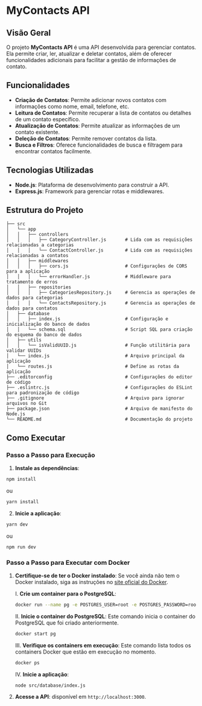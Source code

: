 # MyContacts API

## Visão Geral

O projeto **MyContacts API** é uma API desenvolvida para gerenciar contatos. Ela permite criar, ler, atualizar e deletar contatos, além de oferecer funcionalidades adicionais para facilitar a gestão de informações de contato.

## Funcionalidades

- **Criação de Contatos**: Permite adicionar novos contatos com informações como nome, email, telefone, etc.
- **Leitura de Contatos**: Permite recuperar a lista de contatos ou detalhes de um contato específico.
- **Atualização de Contatos**: Permite atualizar as informações de um contato existente.
- **Deleção de Contatos**: Permite remover contatos da lista.
- **Busca e Filtros**: Oferece funcionalidades de busca e filtragem para encontrar contatos facilmente.

## Tecnologias Utilizadas

- **Node.js**: Plataforma de desenvolvimento para construir a API.
- **Express.js**: Framework para gerenciar rotas e middlewares.

## Estrutura do Projeto

```
├── src
│   └── app
│   │   ├── controllers
│   │   │   ├── CategoryController.js       # Lida com as requisições relacionadas a categorias
│   │   │   └── ContactController.js        # Lida com as requisições relacionadas a contatos
│   │   ├── middlewares
│   │   │   ├── cors.js                     # Configurações de CORS para a aplicação
│   │   │   └── errorHandler.js             # Middleware para tratamento de erros
│   │   ├── repositories
│   │   │   ├── CategoriesRepository.js     # Gerencia as operações de dados para categorias
│   │   │   └── ContactsRepository.js       # Gerencia as operações de dados para contatos
│   ├── database
│   │   ├── index.js                        # Configuração e inicialização do banco de dados
│   │   └── schema.sql                      # Script SQL para criação do esquema do banco de dados
│   ├── utils
│   │   └── isValidUUID.js                  # Função utilitária para validar UUIDs
│   └── index.js                            # Arquivo principal da aplicação
│   └── routes.js                           # Define as rotas da aplicação
├── .editorconfig                           # Configurações do editor de código
├── .eslintrc.js                            # Configurações do ESLint para padronização de código
├── .gitignore                              # Arquivo para ignorar arquivos no Git
├── package.json                            # Arquivo de manifesto do Node.js
└── README.md                               # Documentação do projeto
```

## Como Executar

### Passo a Passo para Execução

1. **Instale as dependências**:
  ```sh
  npm install
  ```
  ou
  ```sh
  yarn install
  ```

2. **Inicie a aplicação**:
  ```sh
  yarn dev
  ```
  ou
  ```sh
  npm run dev
  ```

  ### Passo a Passo para Executar com Docker

  1. **Certifique-se de ter o Docker instalado**:
    Se você ainda não tem o Docker instalado, siga as instruções no [site oficial do Docker](https://docs.docker.com/get-docker/).

      I. **Crie um container para o PostgreSQL**:
        ```sh
        docker run --name pg -e POSTGRES_USER=root -e POSTGRES_PASSWORD=root -p 5432:5432 -d postgres
        ```

      II. **Inicie o container do PostgreSQL**: Este comando inicia o container do PostgreSQL que foi criado anteriormente.
        ```sh
        docker start pg
        ```

      III. **Verifique os containers em execução**: Este comando lista todos os containers Docker que estão em execução no momento.
        ```sh
        docker ps
        ```

      IV. **Inicie a aplicação**:
        ```sh
        node src/database/index.js
        ```

  2. **Acesse a API**:
    disponível em `http://localhost:3000`.

